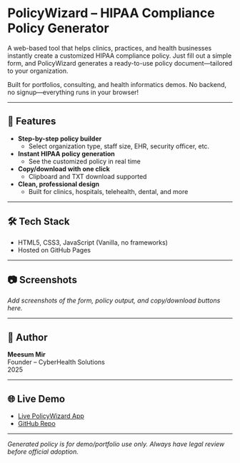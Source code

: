 # PolicyWizard – HIPAA Compliance Policy Generator

A web-based tool that helps clinics, practices, and health businesses instantly create a customized HIPAA compliance policy. Just fill out a simple form, and PolicyWizard generates a ready-to-use policy document—tailored to your organization.

Built for portfolios, consulting, and health informatics demos. No backend, no signup—everything runs in your browser!

---

## 🚀 Features

- **Step-by-step policy builder**
  - Select organization type, staff size, EHR, security officer, etc.
- **Instant HIPAA policy generation**
  - See the customized policy in real time
- **Copy/download with one click**
  - Clipboard and TXT download supported
- **Clean, professional design**
  - Built for clinics, hospitals, telehealth, dental, and more

---

## 🛠️ Tech Stack

- HTML5, CSS3, JavaScript (Vanilla, no frameworks)
- Hosted on GitHub Pages

---

## 📷 Screenshots

*Add screenshots of the form, policy output, and copy/download buttons here.*

---

## 👤 Author

**Meesum Mir**  
Founder – CyberHealth Solutions  
2025

---

## 🌐 Live Demo

- [Live PolicyWizard App](your-custom-domain-or-github-pages-link-here)
- [GitHub Repo](github.com/meesummeer/policywizard)

---

*Generated policy is for demo/portfolio use only. Always have legal review before official adoption.*
